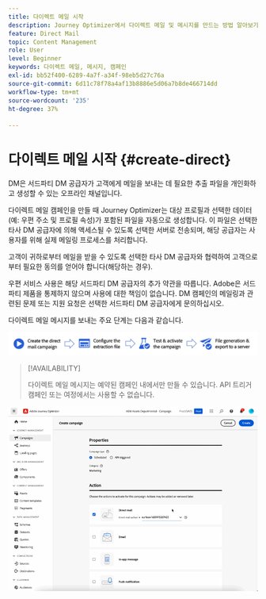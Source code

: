 ```yaml
---
title: 다이렉트 메일 시작
description: Journey Optimizer에서 다이렉트 메일 및 메시지를 만드는 방법 알아보기
feature: Direct Mail
topic: Content Management
role: User
level: Beginner
keywords: 다이렉트 메일, 메시지, 캠페인
exl-id: bb52f400-6289-4a7f-a34f-98eb5d27c76a
source-git-commit: 6d11c78f78a4af13b8886e5d06a7b8de466714dd
workflow-type: tm+mt
source-wordcount: '235'
ht-degree: 37%

---
```


# 다이렉트 메일 시작 {#create-direct}

DM은 서드파티 DM 공급자가 고객에게 메일을 보내는 데 필요한 추출 파일을 개인화하고 생성할 수 있는 오프라인 채널입니다.

다이렉트 메일 캠페인을 만들 때 Journey Optimizer는 대상 프로필과 선택한 데이터(예: 우편 주소 및 프로필 속성)가 포함된 파일을 자동으로 생성합니다. 이 파일은 선택한 타사 DM 공급자에 의해 액세스될 수 있도록 선택한 서버로 전송되며, 해당 공급자는 사용자를 위해 실제 메일링 프로세스를 처리합니다.

고객이 귀하로부터 메일을 받을 수 있도록 선택한 타사 DM 공급자와 협력하여 고객으로부터 필요한 동의를 얻어야 합니다(해당하는 경우).

우편 서비스 사용은 해당 서드파티 DM 공급자의 추가 약관을 따릅니다.  Adobe은 서드파티 제품을 통제하지 않으며 사용에 대한 책임이 없습니다. DM 캠페인의 메일링과 관련된 문제 또는 지원 요청은 선택한 서드파티 DM 공급자에게 문의하십시오.

다이렉트 메일 메시지를 보내는 주요 단계는 다음과 같습니다.

![](assets/dm-creation-process.png)

>[!AVAILABILITY]
>
>다이렉트 메일 메시지는 예약된 캠페인 내에서만 만들 수 있습니다. API 트리거 캠페인 또는 여정에서는 사용할 수 없습니다.

![](../rn/assets/do-not-localize/gif-dm.gif)


